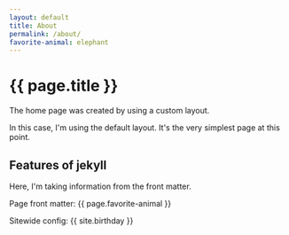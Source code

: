 ```yaml
---
layout: default
title: About
permalink: /about/
favorite-animal: elephant
---
```


# {{ page.title }}

The home page was created by using a custom layout.

In this case, I'm using the default layout. It's the very simplest page at this point.

## Features of jekyll
Here, I'm taking information from the front matter.

Page front matter: {{ page.favorite-animal }}

Sitewide config: {{ site.birthday }}
